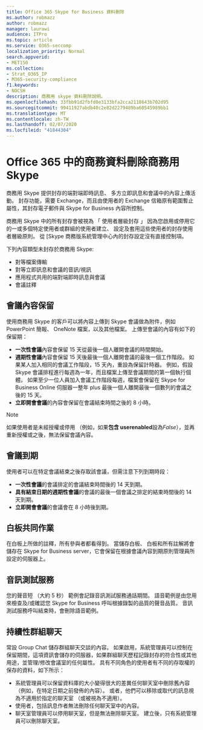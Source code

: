 ```yaml
---
title: Office 365 Skype for Business 資料刪除
ms.author: robmazz
author: robmazz
manager: laurawi
audience: ITPro
ms.topic: article
ms.service: O365-seccomp
localization_priority: Normal
search.appverid:
- MET150
ms.collection:
- Strat_O365_IP
- M365-security-compliance
f1.keywords:
- NOCSH
description: 商務用 skype 資料刪除說明。
ms.openlocfilehash: 33fbb91d2fbfd0e3133bfa2cca2118643b702d95
ms.sourcegitcommit: 99411927abdb40c2e82d2279489ba60545989bb1
ms.translationtype: MT
ms.contentlocale: zh-TW
ms.lasthandoff: 02/07/2020
ms.locfileid: "41844304"
---
```

# <a name="skype-for-business-data-deletion-in-office-365"></a>Office 365 中的商務資料刪除商務用 Skype

商務用 Skype 提供封存的端對端即時訊息、 多方立即訊息和會議中的內容上傳活動。 封存功能，需要 Exchange，而且由使用者的 Exchange 信箱原有範圍暫止屬性，其封存電子郵件與 Skype for Business 內容所控制。

商務用 Skype 中的所有封存會被視為 「 使用者層級封存 」 因為您啟用或停用它的一或多個特定使用者或群組的使用者建立、 設定及套用這些使用者的封存使用者層級原則。 從 [Skype 商務版系統管理中心內的封存設定沒有直接控制項。

下列內容類型未封存於商務用 Skype:

- 對等檔案傳輸
- 對等立即訊息和會議的音訊/視訊
- 應用程式共用的端對端即時訊息與會議
- 會議註釋 

## <a name="meeting-content-retention"></a>會議內容保留

使用商務用 Skype 的客戶可以將內容上傳到 Skype 會議做為附件，例如 PowerPoint 簡報、 OneNote 檔案，以及其他檔案。 上傳至會議的內容有如下的保留期：

- **一次性會議**內容會保留 15 天從最後一個人離開會議的時間開始。
- **週期性會議**內容會保留 15 天後最後一個人離開會議的最後一個工作階段。 如果某人加入相同的會議工作階段，15 天內，重設為保留計時器。 例如，假設 Skype 會議排程進行每週為一年，而且檔案上傳至會議期間的第一個執行個體。 如果至少一位人員加入會議工作階段每週，檔案會保留在 Skype for Business Online 伺服器一整年 plus 最後一個人離開最後一個數列的會議之後的 15 天。
- **立即開會會議**的內容會保留在會議結束時間之後的 8 小時。

> [!NOTE]
> 如果使用者是未經授權或停用 （例如，如果**包含 userenabled**設為*False*），並再重新授權或之後，無法保留會議內容。

## <a name="meeting-expiration"></a>會議到期

使用者可以在特定會議結束之後存取該會議，但需注意下列到期時段：

- **一次性會議**的會議排定的會議結束時間後的 14 天到期。
- **具有結束日期的週期性會議**的會議的最後一個會議之排定的結束時間後的 14 天到期。
- **立即開會會議**的會議會在 8 小時後到期。

## <a name="whiteboard-collaboration"></a>白板共同作業

在白板上所做的註釋，所有參與者都看得到。 當儲存白板、 白板和所有註解將會儲存在 Skype for Business server，它會保留在根據會議內容到期原則管理員所設定的伺服器上。

## <a name="audio-test-service"></a>音訊測試服務

您的聲音短 （大約 5 秒） 範例會記錄音訊測試服務通話期間。 語音範例是由您用來檢查及/或確認您 Skype for Business 呼叫根據錄製的品質的聲音品質。 音訊測試服務呼叫結束時，會刪除語音範例。

## <a name="persistent-group-chat"></a>持續性群組聊天

常設 Group Chat 儲存群組聊天交談的內容。 如果啟用，系統管理員可以控制在保留期間，這項資訊會儲存的伺服器，如果群組聊天歷程記錄封存的符合性或其他用途，並管理/修改會議室的任何屬性。 具有不同角色的使用者有不同的存取權的保存的資料，如下所示：

- 系統管理員可以保留資料庫的大小變得很大的差異任何聊天室中刪除舊內容 （例如，在特定日期之前發佈的內容）。 或者，他們可以移除或取代的訊息視為不適用於指定的聊天室 （或被視為不適用）。
- 使用者，包括訊息作者無法刪除任何聊天室中的內容。
- 聊天室管理員可以停用聊天室，但是無法刪除聊天室。 建立後，只有系統管理員可以刪除聊天室。